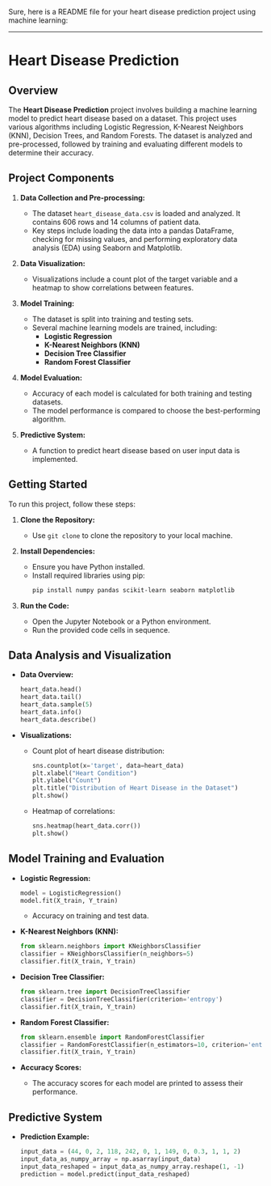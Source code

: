 Sure, here is a README file for your heart disease prediction project using machine learning:

---

# Heart Disease Prediction

## Overview

The **Heart Disease Prediction** project involves building a machine learning model to predict heart disease based on a dataset. This project uses various algorithms including Logistic Regression, K-Nearest Neighbors (KNN), Decision Trees, and Random Forests. The dataset is analyzed and pre-processed, followed by training and evaluating different models to determine their accuracy.

## Project Components

1. **Data Collection and Pre-processing:**
   - The dataset `heart_disease_data.csv` is loaded and analyzed. It contains 606 rows and 14 columns of patient data.
   - Key steps include loading the data into a pandas DataFrame, checking for missing values, and performing exploratory data analysis (EDA) using Seaborn and Matplotlib.

2. **Data Visualization:**
   - Visualizations include a count plot of the target variable and a heatmap to show correlations between features.

3. **Model Training:**
   - The dataset is split into training and testing sets.
   - Several machine learning models are trained, including:
     - **Logistic Regression**
     - **K-Nearest Neighbors (KNN)**
     - **Decision Tree Classifier**
     - **Random Forest Classifier**

4. **Model Evaluation:**
   - Accuracy of each model is calculated for both training and testing datasets.
   - The model performance is compared to choose the best-performing algorithm.

5. **Predictive System:**
   - A function to predict heart disease based on user input data is implemented.

## Getting Started

To run this project, follow these steps:

1. **Clone the Repository:**
   - Use `git clone` to clone the repository to your local machine.

2. **Install Dependencies:**
   - Ensure you have Python installed.
   - Install required libraries using pip:
     ```bash
     pip install numpy pandas scikit-learn seaborn matplotlib
     ```

3. **Run the Code:**
   - Open the Jupyter Notebook or a Python environment.
   - Run the provided code cells in sequence.

## Data Analysis and Visualization

- **Data Overview:**
  ```python
  heart_data.head()
  heart_data.tail()
  heart_data.sample(5)
  heart_data.info()
  heart_data.describe()
  ```
  
- **Visualizations:**
  - Count plot of heart disease distribution:
    ```python
    sns.countplot(x='target', data=heart_data)
    plt.xlabel("Heart Condition")
    plt.ylabel("Count")
    plt.title("Distribution of Heart Disease in the Dataset")
    plt.show()
    ```
  - Heatmap of correlations:
    ```python
    sns.heatmap(heart_data.corr())
    plt.show()
    ```

## Model Training and Evaluation

- **Logistic Regression:**
  ```python
  model = LogisticRegression()
  model.fit(X_train, Y_train)
  ```
  - Accuracy on training and test data.

- **K-Nearest Neighbors (KNN):**
  ```python
  from sklearn.neighbors import KNeighborsClassifier
  classifier = KNeighborsClassifier(n_neighbors=5)
  classifier.fit(X_train, Y_train)
  ```

- **Decision Tree Classifier:**
  ```python
  from sklearn.tree import DecisionTreeClassifier
  classifier = DecisionTreeClassifier(criterion='entropy')
  classifier.fit(X_train, Y_train)
  ```

- **Random Forest Classifier:**
  ```python
  from sklearn.ensemble import RandomForestClassifier
  classifier = RandomForestClassifier(n_estimators=10, criterion='entropy')
  classifier.fit(X_train, Y_train)
  ```

- **Accuracy Scores:**
  - The accuracy scores for each model are printed to assess their performance.

## Predictive System

- **Prediction Example:**
  ```python
  input_data = (44, 0, 2, 118, 242, 0, 1, 149, 0, 0.3, 1, 1, 2)
  input_data_as_numpy_array = np.asarray(input_data)
  input_data_reshaped = input_data_as_numpy_array.reshape(1, -1)
  prediction = model.predict(input_data_reshaped)
  ```

